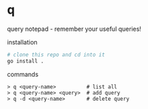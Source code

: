 # q
query notepad - remember your useful queries!

installation
```zsh
# clone this repo and cd into it
go install .
```

commands
```
> q <query-name>          # list all
> q <query-name> <query>  # add query
> q -d <query-name>       # delete query
```
